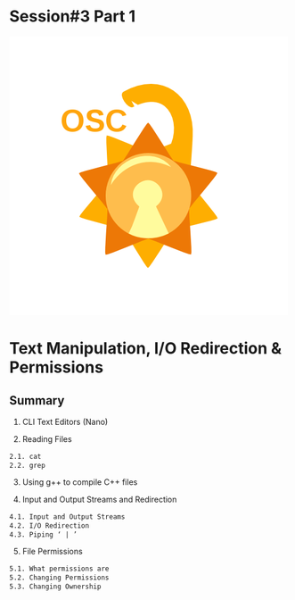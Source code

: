 # Session#3 Part 1
[![](https://raw.githubusercontent.com/Open-Source-Community/oscgeeks.orgImages/master/Minified%20Images/navbar/logo-osc.png)](https://oscgeeks.org)


# Text Manipulation, I/O Redirection & Permissions

## Summary

  1. CLI Text Editors (Nano)
  
  2. Reading Files

    2.1. cat
    2.2. grep
    
  3. Using g++ to compile C++ files
  
  4. Input and Output Streams and Redirection
  
    4.1. Input and Output Streams
    4.2. I/O Redirection
    4.3. Piping ‘ | ’
    
  5. File Permissions
  
    5.1. What permissions are
    5.2. Changing Permissions
    5.3. Changing Ownership
